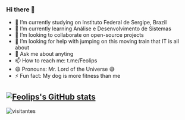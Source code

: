 ### Hi there 👋


- 🔭 I’m currently studying on Instituto Federal de Sergipe, Brazil
- 🌱 I’m currently learning Análise e Desenvolvimento de Sistemas
- 👯 I’m looking to collaborate on open-source projects
- 🤔 I’m looking for help with jumping on this moving train that IT is all about 
- 💬 Ask me about anyting
- 📫 How to reach me: t.me/Feolips
- 😄 Pronouns: Mr. Lord of the Universe 😅
- ⚡ Fun fact: My dog is more fitness than me

[![Feolips's GitHub stats](https://github-readme-stats.vercel.app/api?username=Feolips)](https://github.com/anuraghazra/github-readme-stats)
----

![visitantes](https://komarev.com/ghpvc/?username=Feolips&color=529e5e)
<!--
**Feolips/Feolips** is a ✨ _special_ ✨ repository because its `README.md` (this file) appears on your GitHub profile.

